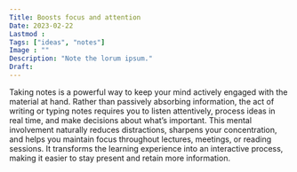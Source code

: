 ```yaml
---
Title: Boosts focus and attention
Date: 2023-02-22
Lastmod : 
Tags: ["ideas", "notes"]
Image : ""
Description: "Note the lorum ipsum."
Draft: 
---
```

Taking notes is a powerful way to keep your mind actively engaged with the material at hand. Rather than passively absorbing information, the act of writing or typing notes requires you to listen attentively, process ideas in real time, and make decisions about what’s important. This mental involvement naturally reduces distractions, sharpens your concentration, and helps you maintain focus throughout lectures, meetings, or reading sessions. It transforms the learning experience into an interactive process, making it easier to stay present and retain more information.